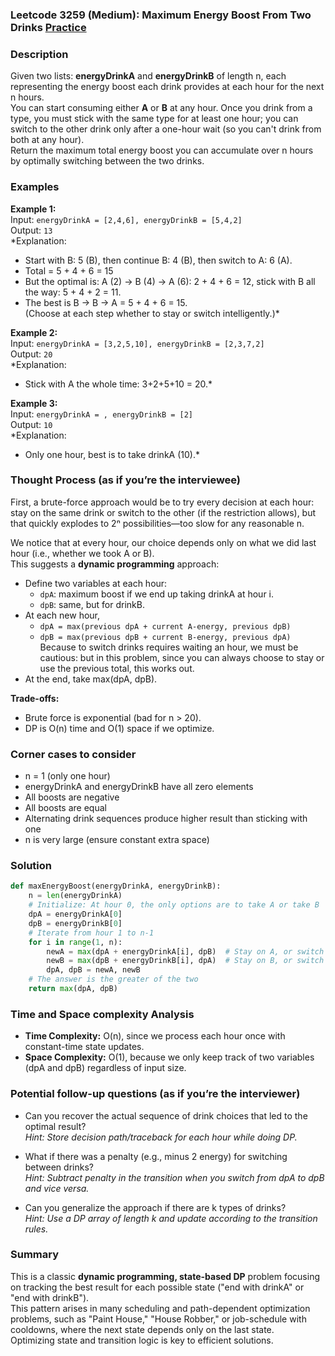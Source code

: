 ### Leetcode 3259 (Medium): Maximum Energy Boost From Two Drinks [Practice](https://leetcode.com/problems/maximum-energy-boost-from-two-drinks)

### Description  
Given two lists: **energyDrinkA** and **energyDrinkB** of length n, each representing the energy boost each drink provides at each hour for the next n hours.  
You can start consuming either **A** or **B** at any hour. Once you drink from a type, you must stick with the same type for at least one hour; you can switch to the other drink only after a one-hour wait (so you can't drink from both at any hour).  
Return the maximum total energy boost you can accumulate over n hours by optimally switching between the two drinks.

### Examples  

**Example 1:**  
Input: `energyDrinkA = [2,4,6], energyDrinkB = [5,4,2]`  
Output: `13`  
*Explanation:  
- Start with B: 5 (B), then continue B: 4 (B), then switch to A: 6 (A).  
- Total = 5 + 4 + 6 = 15  
- But the optimal is: A (2) → B (4) → A (6): 2 + 4 + 6 = 12, stick with B all the way: 5 + 4 + 2 = 11.  
- The best is B → B → A = 5 + 4 + 6 = 15.  
(Choose at each step whether to stay or switch intelligently.)*

**Example 2:**  
Input: `energyDrinkA = [3,2,5,10], energyDrinkB = [2,3,7,2]`  
Output: `20`  
*Explanation:  
- Stick with A the whole time: 3+2+5+10 = 20.*  

**Example 3:**  
Input: `energyDrinkA = , energyDrinkB = [2]`  
Output: `10`  
*Explanation:  
- Only one hour, best is to take drinkA (10).*

### Thought Process (as if you’re the interviewee)  
First, a brute-force approach would be to try every decision at each hour: stay on the same drink or switch to the other (if the restriction allows), but that quickly explodes to 2ⁿ possibilities—too slow for any reasonable n.

We notice that at every hour, our choice depends only on what we did last hour (i.e., whether we took A or B).  
This suggests a **dynamic programming** approach:  
- Define two variables at each hour:
    - `dpA`: maximum boost if we end up taking drinkA at hour i.
    - `dpB`: same, but for drinkB.
- At each new hour,
    - `dpA = max(previous dpA + current A-energy, previous dpB)`
    - `dpB = max(previous dpB + current B-energy, previous dpA)`
    Because to switch drinks requires waiting an hour, we must be cautious: but in this problem, since you can always choose to stay or use the previous total, this works out.
- At the end, take max(dpA, dpB).

**Trade-offs:**  
- Brute force is exponential (bad for n > 20).  
- DP is O(n) time and O(1) space if we optimize.

### Corner cases to consider  
- n = 1 (only one hour)  
- energyDrinkA and energyDrinkB have all zero elements  
- All boosts are negative  
- All boosts are equal  
- Alternating drink sequences produce higher result than sticking with one  
- n is very large (ensure constant extra space)

### Solution

```python
def maxEnergyBoost(energyDrinkA, energyDrinkB):
    n = len(energyDrinkA)
    # Initialize: At hour 0, the only options are to take A or take B
    dpA = energyDrinkA[0]
    dpB = energyDrinkB[0]
    # Iterate from hour 1 to n-1
    for i in range(1, n):
        newA = max(dpA + energyDrinkA[i], dpB)  # Stay on A, or switch from B (after one hour)
        newB = max(dpB + energyDrinkB[i], dpA)  # Stay on B, or switch from A (after one hour)
        dpA, dpB = newA, newB
    # The answer is the greater of the two
    return max(dpA, dpB)
```

### Time and Space complexity Analysis  

- **Time Complexity:** O(n), since we process each hour once with constant-time state updates.
- **Space Complexity:** O(1), because we only keep track of two variables (dpA and dpB) regardless of input size.

### Potential follow-up questions (as if you’re the interviewer)  

- Can you recover the actual sequence of drink choices that led to the optimal result?  
  *Hint: Store decision path/traceback for each hour while doing DP.*

- What if there was a penalty (e.g., minus 2 energy) for switching between drinks?  
  *Hint: Subtract penalty in the transition when you switch from dpA to dpB and vice versa.*

- Can you generalize the approach if there are k types of drinks?  
  *Hint: Use a DP array of length k and update according to the transition rules.*

### Summary
This is a classic **dynamic programming, state-based DP** problem focusing on tracking the best result for each possible state ("end with drinkA" or "end with drinkB").  
This pattern arises in many scheduling and path-dependent optimization problems, such as "Paint House," "House Robber," or job-schedule with cooldowns, where the next state depends only on the last state.  
Optimizing state and transition logic is key to efficient solutions.
